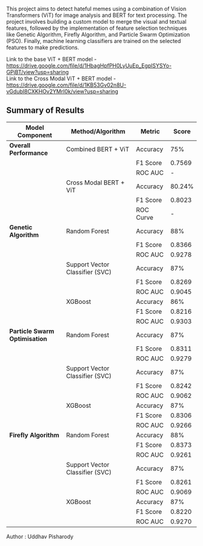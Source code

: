 This project aims to detect hateful memes using a combination of Vision Transformers (ViT) for image analysis and BERT for text processing. The project involves building a custom model to merge the visual and textual features, followed by the implementation of feature selection techniques like Genetic Algorithm, Firefly Algorithm, and Particle Swarm Optimization (PSO). Finally, machine learning classifiers are trained on the selected features to make predictions.

Link to the base ViT + BERT model - https://drive.google.com/file/d/1HbagHpfPH0LyUuEp_EgplSYSYo-GPjBT/view?usp=sharing <br>
Link to the Cross Modal ViT + BERT model - https://drive.google.com/file/d/1KB53Gv02n8U-vGdubI8CXKHOv2YMrI0k/view?usp=sharing

## Summary of Results

| **Model Component**             | **Method/Algorithm**            | **Metric** | **Score** |
| ------------------------------- | ------------------------------- | ---------- | --------- |
| **Overall Performance**         | Combined BERT + ViT             | Accuracy   | 75%       |
|                                 |                                 | F1 Score   | 0.7569    |
|                                 |                                 | ROC AUC    | -         |
|                                 | Cross Modal BERT + ViT          | Accuracy   | 80.24%    |
|                                 |                                 | F1 Score   | 0.8023    |
|                                 |                                 | ROC Curve  | -         |
| **Genetic Algorithm**           | Random Forest                   | Accuracy   | 88%       |
|                                 |                                 | F1 Score   | 0.8366    |
|                                 |                                 | ROC AUC    | 0.9278    |
|                                 | Support Vector Classifier (SVC) | Accuracy   | 87%       |
|                                 |                                 | F1 Score   | 0.8269    |
|                                 |                                 | ROC AUC    | 0.9045    |
|                                 | XGBoost                         | Accuracy   | 86%       |
|                                 |                                 | F1 Score   | 0.8216    |
|                                 |                                 | ROC AUC    | 0.9303    |
| **Particle Swarm Optimisation** | Random Forest                   | Accuracy   | 87%       |
|                                 |                                 | F1 Score   | 0.8311    |
|                                 |                                 | ROC AUC    | 0.9279    |
|                                 | Support Vector Classifier (SVC) | Accuracy   | 87%       |
|                                 |                                 | F1 Score   | 0.8242    |
|                                 |                                 | ROC AUC    | 0.9062    |
|                                 | XGBoost                         | Accuracy   | 87%       |
|                                 |                                 | F1 Score   | 0.8306    |
|                                 |                                 | ROC AUC    | 0.9266    |
| **Firefly Algorithm**           | Random Forest                   | Accuracy   | 88%       |
|                                 |                                 | F1 Score   | 0.8373    |
|                                 |                                 | ROC AUC    | 0.9261    |
|                                 | Support Vector Classifier (SVC) | Accuracy   | 87%       |
|                                 |                                 | F1 Score   | 0.8261    |
|                                 |                                 | ROC AUC    | 0.9069    |
|                                 | XGBoost                         | Accuracy   | 87%       |
|                                 |                                 | F1 Score   | 0.8220    |
|                                 |                                 | ROC AUC    | 0.9270    |

Author : Uddhav Pisharody
